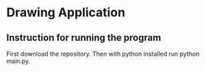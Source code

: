 # Drawing Application

## Instruction for running the program

First download the repository. Then with python installed run python main.py.
